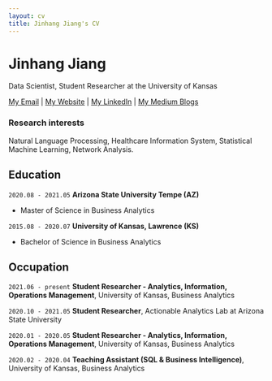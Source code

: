 ```yaml
---
layout: cv
title: Jinhang Jiang's CV
---
```

# Jinhang Jiang
Data Scientist, Student Researcher at the University of Kansas

<div id="webaddress">
<a href="jinhang@asu.edu">My Email</a>
| <a href="http://jinhangjiang.com">My Website</a>
| <a href="https://www.linkedin.com/in/jinhangjiang/">My LinkedIn</a>
| <a href="https://jinhangjiang.medium.com/">My Medium Blogs</a>
</div>


### Research interests

Natural Language Processing, Healthcare Information System, Statistical Machine Learning, Network Analysis.


## Education

`2020.08 - 2021.05`
__Arizona State University  Tempe (AZ)__

- Master of Science in Business Analytics

`2015.08 - 2020.07`
__University of Kansas, Lawrence (KS)__

- Bachelor of Science in Business Analytics


## Occupation

`2021.06 - present`
__Student Researcher - Analytics, Information, Operations Management__, University of Kansas, Business Analytics



`2020.10 - 2021.05`
__Student Researcher__, Actionable Analytics Lab at Arizona State University


`2020.01 - 2020.05`
__Student Researcher - Analytics, Information, Operations Management__, University of Kansas, Business Analytics


`2020.02 - 2020.04`
__Teaching Assistant (SQL & Business Intelligence)__, University of Kansas, Business Analytics


<!-- ### Footer

Last updated: June 2021 -->


